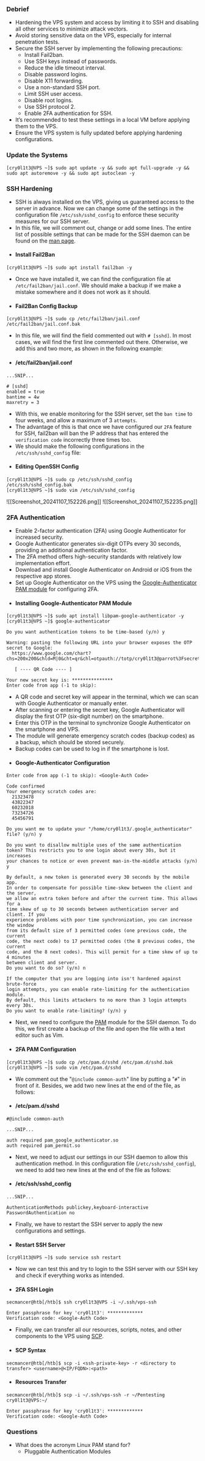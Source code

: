 ### Debrief
- Hardening the VPS system and access by limiting it to SSH and disabling all other services to minimize attack vectors.
- Avoid storing sensitive data on the VPS, especially for internal penetration tests.
- Secure the SSH server by implementing the following precautions:
    - Install Fail2ban.
    - Use SSH keys instead of passwords.
    - Reduce the idle timeout interval.
    - Disable password logins.
    - Disable X11 forwarding.
    - Use a non-standard SSH port.
    - Limit SSH user access.
    - Disable root logins.
    - Use SSH protocol 2.
    - Enable 2FA authentication for SSH.
- It’s recommended to test these settings in a local VM before applying them to the VPS.
- Ensure the VPS system is fully updated before applying hardening configurations.

### Update the Systems
```shell-session
[cry0l1t3@VPS ~]$ sudo apt update -y && sudo apt full-upgrade -y && sudo apt autoremove -y && sudo apt autoclean -y
```


### SSH Hardening
- SSH is always installed on the VPS, giving us guaranteed access to the server in advance. Now we can change some of the settings in the configuration file `/etc/ssh/sshd_config` to enforce these security measures for our SSH server. 
- In this file, we will comment out, change or add some lines. The entire list of possible settings that can be made for the SSH daemon can be found on the [man page](https://man.openbsd.org/sshd_config).
- #### Install Fail2Ban
```shell-session
[cry0l1t3@VPS ~]$ sudo apt install fail2ban -y
```
- Once we have installed it, we can find the configuration file at `/etc/fail2ban/jail.conf`. We should make a backup if we make a mistake somewhere and it does not work as it should.
- #### Fail2Ban Config Backup
```shell-session
[cry0l1t3@VPS ~]$ sudo cp /etc/fail2ban/jail.conf /etc/fail2ban/jail.conf.bak
```
- In this file, we will find the field commented out with `# [sshd]`. In most cases, we will find the first line commented out there. Otherwise, we add this and two more, as shown in the following example:
- #### /etc/fail2ban/jail.conf
```shell-session
...SNIP...

# [sshd]
enabled = true
bantime = 4w
maxretry = 3
```
- With this, we enable monitoring for the SSH server, set the `ban time` to four weeks, and allow a maximum of 3 `attempts`. 
- The advantage of this is that once we have configured our `2FA` feature for SSH, fail2ban will ban the IP address that has entered the `verification code` incorrectly three times too. 
- We should make the following configurations in the `/etc/ssh/sshd_config` file:
- #### Editing OpenSSH Config
```shell-session
[cry0l1t3@VPS ~]$ sudo cp /etc/ssh/sshd_config /etc/ssh/sshd_config.bak
[cry0l1t3@VPS ~]$ sudo vim /etc/ssh/sshd_config
```
![[Screenshot_20241107_152226.png]]
![[Screenshot_20241107_152235.png]]


### 2FA Authentication
- Enable 2-factor authentication (2FA) using Google Authenticator for increased security.
- Google Authenticator generates six-digit OTPs every 30 seconds, providing an additional authentication factor.
- The 2FA method offers high-security standards with relatively low implementation effort.
- Download and install Google Authenticator on Android or iOS from the respective app stores.
- Set up Google Authenticator on the VPS using the [Google-Authenticator PAM module](https://github.com/google/google-authenticator-libpam) for configuring 2FA.
- #### Installing Google-Authenticator PAM Module
```shell-session
[cry0l1t3@VPS ~]$ sudo apt install libpam-google-authenticator -y
[cry0l1t3@VPS ~]$ google-authenticator

Do you want authentication tokens to be time-based (y/n) y

Warning: pasting the following URL into your browser exposes the OTP secret to Google:
  https://www.google.com/chart?chs=200x200&chld=M|0&cht=qr&chl=otpauth://totp/cry0l1t3@parrot%3Fsecret%...SNIP...%26issuer%3Dparrot

   [ ---- QR Code ---- ]

Your new secret key is: ***************
Enter code from app (-1 to skip):
```
- A QR code and secret key will appear in the terminal, which we can scan with Google Authenticator or manually enter.
- After scanning or entering the secret key, Google Authenticator will display the first OTP (six-digit number) on the smartphone.
- Enter this OTP in the terminal to synchronize Google Authenticator on the smartphone and VPS.
- The module will generate emergency scratch codes (backup codes) as a backup, which should be stored securely.
- Backup codes can be used to log in if the smartphone is lost.
- #### Google-Authenticator Configuration
```shell-session
Enter code from app (-1 to skip): <Google-Auth Code>

Code confirmed
Your emergency scratch codes are:
  21323478
  43822347
  60232018
  73234726
  45456791
  
Do you want me to update your "/home/cry0l1t3/.google_authenticator" file? (y/n) y

Do you want to disallow multiple uses of the same authentication
token? This restricts you to one login about every 30s, but it increases
your chances to notice or even prevent man-in-the-middle attacks (y/n) y

By default, a new token is generated every 30 seconds by the mobile app.
In order to compensate for possible time-skew between the client and the server,
we allow an extra token before and after the current time. This allows for a
time skew of up to 30 seconds between authentication server and client. If you
experience problems with poor time synchronization, you can increase the window
from its default size of 3 permitted codes (one previous code, the current
code, the next code) to 17 permitted codes (the 8 previous codes, the current
code, and the 8 next codes). This will permit for a time skew of up to 4 minutes
between client and server.
Do you want to do so? (y/n) n

If the computer that you are logging into isn't hardened against brute-force
login attempts, you can enable rate-limiting for the authentication module.
By default, this limits attackers to no more than 3 login attempts every 30s.
Do you want to enable rate-limiting? (y/n) y
```
- Next, we need to configure the [PAM](https://en.wikipedia.org/wiki/Linux_PAM) module for the SSH daemon. To do this, we first create a backup of the file and open the file with a text editor such as Vim.
- #### 2FA PAM Configuration
```shell-session
[cry0l1t3@VPS ~]$ sudo cp /etc/pam.d/sshd /etc/pam.d/sshd.bak
[cry0l1t3@VPS ~]$ sudo vim /etc/pam.d/sshd
```
- We comment out the "`@include common-auth`" line by putting a "`#`" in front of it. Besides, we add two new lines at the end of the file, as follows:
- #### /etc/pam.d/sshd
```shell-session
#@include common-auth

...SNIP...

auth required pam_google_authenticator.so
auth required pam_permit.so
```
- Next, we need to adjust our settings in our SSH daemon to allow this authentication method. In this configuration file (`/etc/ssh/sshd_config`), we need to add two new lines at the end of the file as follows:
- #### /etc/ssh/sshd_config
```shell-session
...SNIP...

AuthenticationMethods publickey,keyboard-interactive
PasswordAuthentication no
```
- Finally, we have to restart the SSH server to apply the new configurations and settings.
- #### Restart SSH Server
```shell-session
[cry0l1t3@VPS ~]$ sudo service ssh restart
```
- Now we can test this and try to login to the SSH server with our SSH key and check if everything works as intended.
- #### 2FA SSH Login
```shell-session
secmancer@htb[/htb]$ ssh cry0l1t3@VPS -i ~/.ssh/vps-ssh

Enter passphrase for key 'cry0l1t3': *************
Verification code: <Google-Auth Code>
```
- Finally, we can transfer all our resources, scripts, notes, and other components to the VPS using [SCP](https://en.wikipedia.org/wiki/Secure_copy_protocol).
- #### SCP Syntax
```shell-session
secmancer@htb[/htb]$ scp -i <ssh-private-key> -r <directory to transfer> <username>@<IP/FQDN>:<path>
```
- #### Resources Transfer
```shell-session
secmancer@htb[/htb]$ scp -i ~/.ssh/vps-ssh -r ~/Pentesting cry0l1t3@VPS:~/

Enter passphrase for key 'cry0l1t3': *************
Verification code: <Google-Auth Code>
```


### Questions
- What does the acronym Linux PAM stand for?
	- Pluggable Authentication Modules